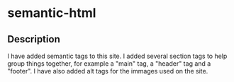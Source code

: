 # semantic-html

## Description
I have added semantic tags to this site. I added several section tags to help group things together, for example a "main" tag, a "header" tag and a "footer". I have also added alt tags for the immages used on the site.

